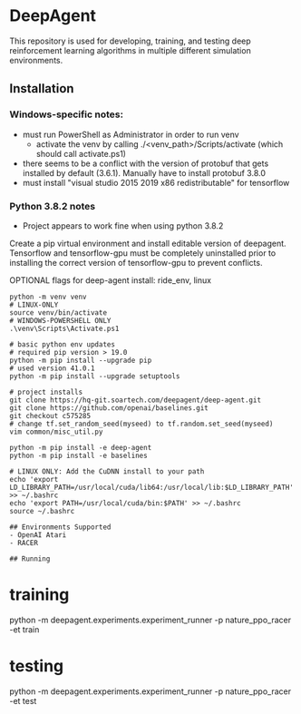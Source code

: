 # DeepAgent

This repository is used for developing, training, and testing deep reinforcement learning algorithms in multiple
different simulation environments.

## Installation
### Windows-specific notes:
- must run PowerShell as Administrator in order to run venv
  - activate the venv by calling ./<venv_path>/Scripts/activate (which should call activate.ps1)
- there seems to be a conflict with the version of protobuf that gets installed by default (3.6.1). Manually have to install protobuf 3.8.0
- must install "visual studio 2015 2019 x86 redistributable" for tensorflow

### Python 3.8.2 notes
- Project appears to work fine when using python 3.8.2

Create a pip virtual environment and install editable version of deepagent.
Tensorflow and tensorflow-gpu must be completely uninstalled prior to installing the correct version of tensorflow-gpu to prevent conflicts.

OPTIONAL flags for deep-agent install: ride_env, linux

```
python -m venv venv
# LINUX-ONLY
source venv/bin/activate
# WINDOWS-POWERSHELL ONLY
.\venv\Scripts\Activate.ps1

# basic python env updates
# required pip version > 19.0
python -m pip install --upgrade pip 
# used version 41.0.1
python -m pip install --upgrade setuptools

# project installs
git clone https://hq-git.soartech.com/deepagent/deep-agent.git
git clone https://github.com/openai/baselines.git
git checkout c575285
# change tf.set_random_seed(myseed) to tf.random.set_seed(myseed)
vim common/misc_util.py

python -m pip install -e deep-agent
python -m pip install -e baselines

# LINUX ONLY: Add the CuDNN install to your path
echo 'export LD_LIBRARY_PATH=/usr/local/cuda/lib64:/usr/local/lib:$LD_LIBRARY_PATH' >> ~/.bashrc
echo 'export PATH=/usr/local/cuda/bin:$PATH' >> ~/.bashrc
source ~/.bashrc

## Environments Supported
- OpenAI Atari
- RACER

## Running

```
# training
python -m deepagent.experiments.experiment_runner -p nature_ppo_racer -et train
# testing
python -m deepagent.experiments.experiment_runner -p nature_ppo_racer -et test
```